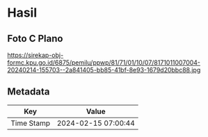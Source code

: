 # Hasil

## Foto C Plano

https://sirekap-obj-formc.kpu.go.id/6875/pemilu/ppwp/81/71/01/10/07/8171011007004-20240214-155703--2a841405-bb85-41bf-8e93-1679d20bbc88.jpg


## Metadata

| Key        | Value               |
| ---------- | ------------------- |
| Time Stamp | 2024-02-15 07:00:44 |



